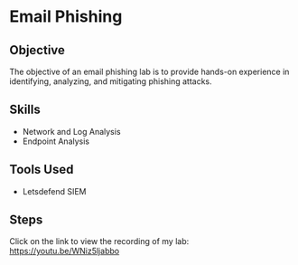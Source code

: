 # Email Phishing

## Objective

The objective of an email phishing lab is to provide hands-on experience in identifying, analyzing, and mitigating phishing attacks. 

## Skills
- Network and Log Analysis 
- Endpoint Analysis

## Tools Used 
- Letsdefend SIEM

## Steps 
Click on the link to view the recording of my lab: https://youtu.be/WNiz5ljabbo
